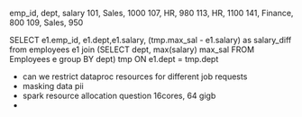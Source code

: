 emp_id, dept, salary
101, Sales, 1000
107, HR, 980
113, HR, 1100
141, Finance, 800
109, Sales, 950



SELECT e1.emp_id, e1.dept,e1.salary, (tmp.max_sal - e1.salary) as salary_diff
from employees e1 join
(SELECT dept, max(salary) max_sal
FROM Employees e
group BY dept) tmp ON
e1.dept = tmp.dept
- can we restrict dataproc resources for different job requests
- masking data pii
- spark resource allocation question 16cores, 64 gigb
- 